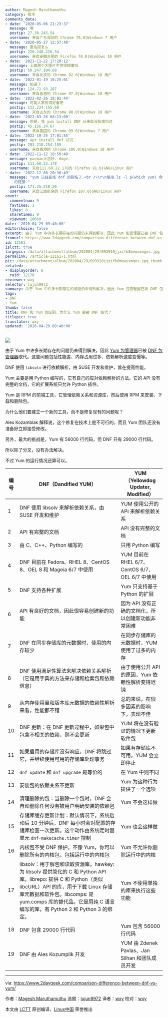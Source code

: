 ```yaml
---
author: Magesh Maruthamuthu
category: 技术
comments_data:
- date: '2020-05-06 21:23:37'
  message: 哦
  postip: 27.38.245.54
  username: 来自广东深圳的 Chrome 79.0|Windows 7 用户
- date: '2020-05-27 12:57:40'
  message: 匿名回复么
  postip: 220.248.226.34
  username: 来自安徽合肥的 Firefox 76.0|Windows 10 用户
- date: '2021-11-22 17:20:12'
  message: 上面那个大图片不觉得碍事吗
  postip: 60.247.104.68
  username: 来自北京的 Chrome 92.0|Windows 10 用户
- date: '2022-01-19 16:25:01'
  message: 知道了
  postip: 124.71.93.207
  username: 来自香港的 Chrome 97.0|Windows 10 用户
- date: '2022-02-26 18:02:44'
  message: 可能人家觉得好看吧
  postip: 112.224.155.68
  username: 来自山东的 Chrome 98.0|Windows 10 用户
- date: '2022-03-26 08:13:00'
  message: 但是，我 yum install DNF 从来就没有成功过
  postip: 45.156.24.67
  username: 来自美国的 Chrome 99.0|Windows 7 用户
- date: '2022-10-25 17:01:55'
  message: apt install dnf 试试
  postip: 203.218.254.189
  username: 来自香港的 Chrome 106.0|Windows 10 用户
- date: '2022-11-12 18:50:40'
  message: pacman大法好. doge.
  postip: 111.60.22.178
  username: 来自111.60.22.178的 Firefox 91.0|GNU/Linux 用户
- date: '2022-12-08 20:36:49'
  message: "yum 已经变成 dnf 的别名了.<br />\r\n使用 ls -l $(which yum) 命令可以看到 yum 是是个指向 dnf-3
    的链接."
  postip: 171.35.210.26
  username: 来自江西新余的 Firefox 107.0|GNU/Linux 用户
count:
  commentnum: 9
  favtimes: 1
  likes: 0
  sharetimes: 0
  viewnum: 20660
date: '2020-04-29 09:40:00'
editorchoice: false
excerpt: 由于 Yum 中许多长期存在的问题仍未得到解决，因此 Yum 包管理器已被 DNF 包管理器取代。
fromurl: https://www.2daygeek.com/comparison-difference-between-dnf-vs-yum/
id: 12161
islctt: true
largepic: /data/attachment/album/202004/29/093910jjxifk8mewuxmgos.jpg
permalink: /article-12161-1.html
pic: /data/attachment/album/202004/29/093910jjxifk8mewuxmgos.jpg.thumb.jpg
related:
- displayorder: 0
  raid: 12170
reviewer: wxy
selector: lujun9972
summary: 由于 Yum 中许多长期存在的问题仍未得到解决，因此 Yum 包管理器已被 DNF 包管理器取代。
tags:
- DNF
- Yum
thumb: false
title: DNF 和 Yum 的区别，为什么 Yum 会被 DNF 取代？
titlepic: true
translator: wxy
updated: '2020-04-29 09:40:00'
---
```


![](/data/attachment/album/202004/29/093910jjxifk8mewuxmgos.jpg)


由于 Yum 中许多长期存在的问题仍未得到解决，因此 [Yum 包管理器](https://www.2daygeek.com/yum-command-examples-manage-packages-rhel-centos-systems/)已被 [DNF 包管理器](https://www.2daygeek.com/linux-dnf-command-examples-manage-packages-fedora-centos-rhel-systems/)取代。这些问题包括性能差、内存占用过多、依赖解析速度变慢等。


DNF 使用 `libsolv` 进行依赖解析，由 SUSE 开发和维护，旨在提高性能。


Yum 主要是用 Python 编写的，它有自己的应对依赖解析的方法。它的 API 没有完整的文档，它的扩展系统只允许 Python 插件。


Yum 是 RPM 的前端工具，它管理依赖关系和资源库，然后使用 RPM 来安装、下载和删除包。


为什么他们要建立一个新的工具，而不是修复现有的问题呢？


Ales Kozamblak 解释说，这个修复在技术上是不可行的，而且 Yum 团队还没有准备好立即接受修改。


另外，最大的挑战是，Yum 有 56000 行代码，但 DNF 只有 29000 行代码。


所以除了分叉，没有办法解决。


不过 Yum 的运行情况还算可以。




| 编号 | DNF（Dandified YUM） | YUM（Yellowdog Updater, Modified） |
| --- | --- | --- |
| 1 | DNF 使用 libsolv 来解析依赖关系，由 SUSE 开发和维护 | YUM 使用公开的 API 来解析依赖关系 |
| 2 | API 有完整的文档 | API 没有完整的文档 |
| 3 | 由 C、C++、Python 编写的 | 只用 Python 编写 |
| 4 | DNF 目前在 Fedora、RHEL 8、CentOS 8、OEL 8 和 Mageia 6/7 中使用 | YUM 目前在 RHEL 6/7、CentOS 6/7、OEL 6/7 中使用 |
| 5 | DNF 支持各种扩展 | Yum 只支持基于 Python 的扩展 |
| 6 | API 有良好的文档，因此很容易创建新的功能 | 因为 API 没有正确的文档化，所以创建新功能非常困难 |
| 7 | DNF 在同步存储库的元数据时，使用的内存较少 | 在同步存储库的元数据时，YUM 使用了过多的内存 |
| 8 | DNF 使用满足性算法来解决依赖关系解析（它是用字典的方法来存储和检索包和依赖信息） | 由于使用公开 API 的原因，Yum 依赖性解析变得迟钝 |
| 9 | 从内存使用量和版本库元数据的依赖性解析来看，性能都不错 | 总的来说，在很多因素的影响下，表现不佳 |
| 10 | DNF 更新：在 DNF 更新过程中，如果包中包含不相关的依赖，则不会更新 | YUM 将在没有验证的情况下更新软件包 |
| 11 | 如果启用的存储库没有响应，DNF 将跳过它，并继续使用可用的存储库处理事务 | 如果有存储库不可用，YUM 会立即停止 |
| 12 | `dnf update` 和 `dnf upgrade` 是等价的 | 在 Yum 中则不同 |
| 13 | 安装包的依赖关系不更新 | Yum 为这种行为提供了一个选项 |
| 14 | 清理删除的包：当删除一个包时，DNF 会自动删除任何没有被用户明确安装的依赖包 | Yum 不会这样做 |
| 15 | 存储库缓存更新计划：默认情况下，系统启动后 10 分钟后，DNF 每小时会对配置的存储库检查一次更新。这个动作由系统定时器单元 `dnf-makecache.timer` 控制 | Yum 也会这样做 |
| 16 | 内核包不受 DNF 保护。不像 Yum，你可以删除所有的内核包，包括运行中的内核包 | Yum 不允许你删除运行中的内核 |
| 17 | libsolv：用于解包和读取资源库。hawkey: 为 libsolv 提供简化的 C 和 Python API 库。librepo: 提供 C 和 Python（类似 libcURL）API 的库，用于下载 Linux 存储库元数据和软件包。libcomps: 是 yum.comps 库的替代品。它是用纯 C 语言编写的库，有 Python 2 和 Python 3 的绑定。 | Yum 不使用单独的库来执行这些功能 |
| 18 | DNF 包含 29000 行代码 | Yum 包含 56000 行代码 |
| 19 | DNF 由 Ales Kozumplik 开发 | YUM 由 Zdenek Pavlas、Jan Silhan 和团队成员开发 |




---


via: <https://www.2daygeek.com/comparison-difference-between-dnf-vs-yum/>


作者：[Magesh Maruthamuthu](https://www.2daygeek.com/author/magesh/) 选题：[lujun9972](https://github.com/lujun9972) 译者：[wxy](https://github.com/wxy) 校对：[wxy](https://github.com/wxy)


本文由 [LCTT](https://github.com/LCTT/TranslateProject) 原创编译，[Linux中国](https://linux.cn/) 荣誉推出